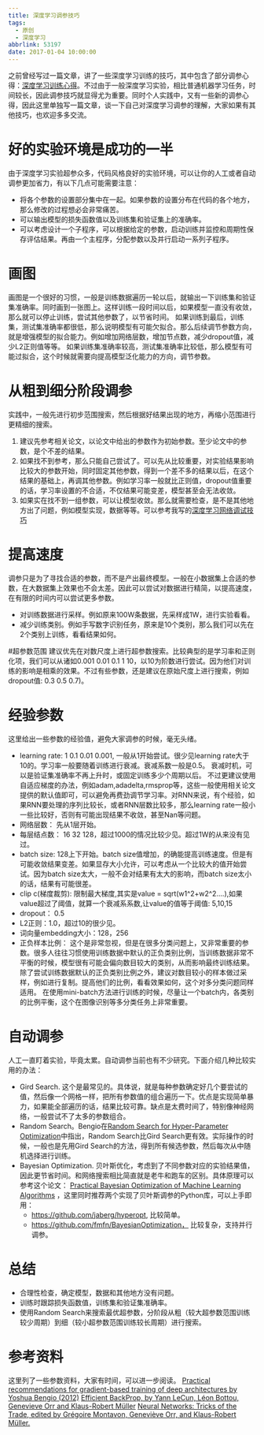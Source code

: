 ```yaml
---
title: 深度学习调参技巧
tags:
  - 原创
  - 深度学习
abbrlink: 53197
date: 2017-01-04 10:00:00
---
```

之前曾经写过一篇文章，讲了一些深度学习训练的技巧，其中包含了部分调参心得：[深度学习训练心得](https://zhuanlan.zhihu.com/p/20767428)。不过由于一般深度学习实验，相比普通机器学习任务，时间较长，因此调参技巧就显得尤为重要。同时个人实践中，又有一些新的调参心得，因此这里单独写一篇文章，谈一下自己对深度学习调参的理解，大家如果有其他技巧，也欢迎多多交流。

# 好的实验环境是成功的一半
由于深度学习实验超参众多，代码风格良好的实验环境，可以让你的人工或者自动调参更加省力，有以下几点可能需要注意：
 - 将各个参数的设置部分集中在一起。如果参数的设置分布在代码的各个地方，那么修改的过程想必会非常痛苦。
 - 可以输出模型的损失函数值以及训练集和验证集上的准确率。
 - 可以考虑设计一个子程序，可以根据给定的参数，启动训练并监控和周期性保存评估结果。再由一个主程序，分配参数以及并行启动一系列子程序。

<!-- more -->

# 画图
画图是一个很好的习惯，一般是训练数据遍历一轮以后，就输出一下训练集和验证集准确率。同时画到一张图上。这样训练一段时间以后，如果模型一直没有收敛，那么就可以停止训练，尝试其他参数了，以节省时间。
如果训练到最后，训练集，测试集准确率都很低，那么说明模型有可能欠拟合。那么后续调节参数方向，就是增强模型的拟合能力。例如增加网络层数，增加节点数，减少dropout值，减少L2正则值等等。
如果训练集准确率较高，测试集准确率比较低，那么模型有可能过拟合，这个时候就需要向提高模型泛化能力的方向，调节参数。

# 从粗到细分阶段调参
实践中，一般先进行初步范围搜索，然后根据好结果出现的地方，再缩小范围进行更精细的搜索。
1. 建议先参考相关论文，以论文中给出的参数作为初始参数。至少论文中的参数，是个不差的结果。
2. 如果找不到参考，那么只能自己尝试了。可以先从比较重要，对实验结果影响比较大的参数开始，同时固定其他参数，得到一个差不多的结果以后，在这个结果的基础上，再调其他参数。例如学习率一般就比正则值，dropout值重要的话，学习率设置的不合适，不仅结果可能变差，模型甚至会无法收敛。
3. 如果实在找不到一组参数，可以让模型收敛。那么就需要检查，是不是其他地方出了问题，例如模型实现，数据等等。可以参考我写的[深度学习网络调试技巧](https://zhuanlan.zhihu.com/p/20792837)

# 提高速度
调参只是为了寻找合适的参数，而不是产出最终模型。一般在小数据集上合适的参数，在大数据集上效果也不会太差。因此可以尝试对数据进行精简，以提高速度，在有限的时间内可以尝试更多参数。
- 对训练数据进行采样。例如原来100W条数据，先采样成1W，进行实验看看。
- 减少训练类别。例如手写数字识别任务，原来是10个类别，那么我们可以先在2个类别上训练，看看结果如何。

#超参数范围
建议优先在对数尺度上进行超参数搜索。比较典型的是学习率和正则化项，我们可以从诸如0.001 0.01 0.1 1 10，以10为阶数进行尝试。因为他们对训练的影响是相乘的效果。不过有些参数，还是建议在原始尺度上进行搜索，例如dropout值: 0.3 0.5 0.7)。

# 经验参数
这里给出一些参数的经验值，避免大家调参的时候，毫无头绪。
- learning rate: 1 0.1 0.01 0.001, 一般从1开始尝试。很少见learning rate大于10的。学习率一般要随着训练进行衰减。衰减系数一般是0.5。 衰减时机，可以是验证集准确率不再上升时，或固定训练多少个周期以后。
不过更建议使用自适应梯度的办法，例如adam,adadelta,rmsprop等，这些一般使用相关论文提供的默认值即可，可以避免再费劲调节学习率。对RNN来说，有个经验，如果RNN要处理的序列比较长，或者RNN层数比较多，那么learning rate一般小一些比较好，否则有可能出现结果不收敛，甚至Nan等问题。
- 网络层数： 先从1层开始。
- 每层结点数： 16 32 128，超过1000的情况比较少见。超过1W的从来没有见过。
- batch size: 128上下开始。batch size值增加，的确能提高训练速度。但是有可能收敛结果变差。如果显存大小允许，可以考虑从一个比较大的值开始尝试。因为batch size太大，一般不会对结果有太大的影响，而batch size太小的话，结果有可能很差。
- clip c(梯度裁剪): 限制最大梯度,其实是value = sqrt(w1^2+w2^2….),如果value超过了阈值，就算一个衰减系系数,让value的值等于阈值: 5,10,15 
- dropout： 0.5
- L2正则：1.0，超过10的很少见。
- 词向量embedding大小：128，256
- 正负样本比例： 这个是非常忽视，但是在很多分类问题上，又非常重要的参数。很多人往往习惯使用训练数据中默认的正负类别比例，当训练数据非常不平衡的时候，模型很有可能会偏向数目较大的类别，从而影响最终训练结果。除了尝试训练数据默认的正负类别比例之外，建议对数目较小的样本做过采样，例如进行复制。提高他们的比例，看看效果如何，这个对多分类问题同样适用。
在使用mini-batch方法进行训练的时候，尽量让一个batch内，各类别的比例平衡，这个在图像识别等多分类任务上非常重要。

# 自动调参
人工一直盯着实验，毕竟太累。自动调参当前也有不少研究。下面介绍几种比较实用的办法：
- Gird Search. 这个是最常见的。具体说，就是每种参数确定好几个要尝试的值，然后像一个网格一样，把所有参数值的组合遍历一下。优点是实现简单暴力，如果能全部遍历的话，结果比较可靠。缺点是太费时间了，特别像神经网络，一般尝试不了太多的参数组合。
- Random Search。Bengio在[Random Search for Hyper-Parameter Optimization](http://www.jmlr.org/papers/volume13/bergstra12a/bergstra12a.pdf)中指出，Random Search比Gird Search更有效。实际操作的时候，一般也是先用Gird Search的方法，得到所有候选参数，然后每次从中随机选择进行训练。
- Bayesian Optimization. 贝叶斯优化，考虑到了不同参数对应的实验结果值，因此更节省时间。和网络搜索相比简直就是老牛和跑车的区别。具体原理可以参考这个论文： [Practical Bayesian Optimization of Machine Learning Algorithms](http://papers.nips.cc/paper/4522-practical-bayesian-optimization-of-machine-learning-algorithms.pdf) ，这里同时推荐两个实现了贝叶斯调参的Python库，可以上手即用：
    - https://github.com/jaberg/hyperopt, 比较简单。
    - https://github.com/fmfn/BayesianOptimization， 比较复杂，支持并行调参。

# 总结
- 合理性检查，确定模型，数据和其他地方没有问题。
- 训练时跟踪损失函数值，训练集和验证集准确率。
- 使用Random Search来搜索最优超参数，分阶段从粗（较大超参数范围训练较少周期）到细（较小超参数范围训练较长周期）进行搜索。

# 参考资料
这里列了一些参数资料，大家有时间，可以进一步阅读。
[Practical recommendations for gradient-based training of deep architectures by Yoshua Bengio (2012)](https://arxiv.org/abs/1206.5533)
[Efficient BackProp, by Yann LeCun, Léon Bottou, Genevieve Orr and Klaus-Robert Müller](http://yann.lecun.com/exdb/publis/pdf/lecun-98b.pdf)
[Neural Networks: Tricks of the Trade, edited by Grégoire Montavon, Geneviève Orr, and Klaus-Robert Müller.](http://www.springer.com/computer/theoretical+computer+science/book/978-3-642-35288-1)
